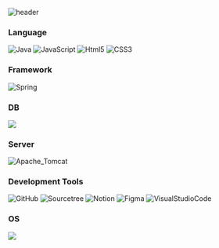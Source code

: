 ![header](https://capsule-render.vercel.app/api?type=waving&color=0:ed9d0b,100:f94001&height=200&section=header&text=SuMin%20Lee&fontSize=32&animation=fadeIn&fontAlignY=36&fontColor=ffffff)

### Language

<img alt="Java" src="https://img.shields.io/badge/Java-%23ED8B00.svg?style=for-the-badge&logo=Java&logoColor=white"/> <img alt="JavaScript" src="https://img.shields.io/badge/javascript-%23323330.svg?style=for-the-badge&logo=javascript&logoColor=%23F7DF1E"/> <img alt="Html5" src="https://img.shields.io/badge/HTML5-E34F26?style=for-the-badge&logo=HTML5&logoColor=white"/> <img alt="CSS3" src="https://img.shields.io/badge/CSS3-1572B6?style=for-the-badge&logo=css3&logoColor=white" />

### Framework

<img alt="Spring" src="https://img.shields.io/badge/spring-%236DB33F.svg?style=for-the-badge&logo=spring&logoColor=white"/>

### DB

<img src="https://img.shields.io/badge/oracle-F80000?style=for-the-badge&logo=oracle&logoColor=white">


### Server

<img alt="Apache_Tomcat" src="https://img.shields.io/badge/apache tomcat-F8DC75?style=for-the-badge&logo=apachetomcat&logoColor=white">

### Development Tools 
<img alt="GitHub" src="https://img.shields.io/badge/GitHub-100000?style=for-the-badge&logo=github&logoColor=white"/> <img alt="Sourcetree" src="https://img.shields.io/badge/Sourcetree-0052CC?style=for-the-badge&logo=Sourcetree&logoColor=white"/> 
<img alt="Notion" src="https://img.shields.io/badge/Notion-000000?style=for-the-badge&logo=Notion&logoColor=white"/> <img alt="Figma" src="https://img.shields.io/badge/Figma-F24E1E?style=for-the-badge&logo=Figma&logoColor=white"/> <img alt="VisualStudioCode" src="https://img.shields.io/badge/VisualStudioCode-#007ACC?style=for-the-badge&logo=VisualStudioCode&logoColor=white"/> 


### OS

<img src="https://img.shields.io/badge/Windows-0078D6?style=for-the-badge&logo=windows&logoColor=white"/>
<!--
[![Top Langs](https://github-readme-stats.vercel.app/api/top-langs/?username=You-Seongjin&layout=compact)](https://github.com/anuraghazra/github-readme-stats)
-->
